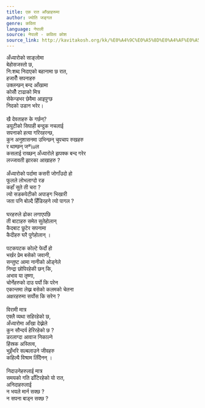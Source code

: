 ```yaml
---
title: एक रात आँखाहरूमा
author: ज्योति जङ्गल
genre: कविता
language: नेपाली
source: नेपाली - कविता कोश
source_link: http://kavitakosh.org/kk/%E0%A4%9C%E0%A5%8D%E0%A4%AF%E0%A5%8B%E0%A4%A4%E0%A4%BF_%E0%A4%9C%E0%A4%99%E0%A5%8D%E0%A4%97%E0%A4%B2
---
```


अँध्यारोको साङ्लोमा  
बेहोसजस्तो छ,  
नि:शब्द निदाएको बहानामा छ रात,  
हजारौँ सपनाहरु  
उक्लन्छन् बन्द आँखामा  
कोसौँ टाढाको मित्र  
सेकेन्डभर छेवैमा आइपुग्छ  
निदको उडान भरेर।  
   
खै देवताहरु के गर्छन्?  
डयुटीको सिपाही बन्दुक नचलाई  
सपनाको हत्या गरिरहरन्छ,  
कुन अनुशासनमा उभिन्छन् चुपचाप रुखहरु  
र थाम्छन् जª\\uल  
कसलाई राख्छन् अँध्यारोले झपक्क बन्द गरेर  
लज्जावती झारका आखाहरु ?  
   
अँध्यारोको पर्दामा कसरी जोगाँउदो हो  
फूलले लोभलाग्दो रङ  
कहाँ सुते ती चरा ?  
त्यो सडकपेटीको अपाङ्ग भिखारी  
जता पनि बोल्दै हिँडिरहने त्यो पागल ?  
   
घरहरुले ढोका लगाएपछि  
ती बाटाहरु समेत सुतेहोलान्  
कैदबाट छुटेर सपनामा  
कैदीहरु घरै पुगेहोलान् ।  
   
पटकपटक कोल्टे फेर्दो हो  
भर्खर प्रेम बसेको जवानी,  
सन्तुष्ट आमा नानीको ओड्नेले  
निन्द्रा छोपिरहेकी छन् कि,  
अभाव या तृष्णा,  
चोर्नेहरुको दाउ पर्यो कि परेन  
एकान्तमा लेख्न बसेको कलमको चेतना  
अक्षरहरुमा सर्योस कि सरेन ?  
   
विरामी मात्र  
एक्लै व्यथा सहिरहेको छ,  
अँध्यारोमा आँखा देख्नेले  
कुन सौन्दर्य हेरिरहेको छ ?  
डरलाग्दा आवाज निकाल्ने  
हिंस्रक अस्तित्व,  
भुइँभरि सल्बलाउने जीवहरु  
कहिल्यै विश्राम लिँदैनन् ।  
   
निदाउनेहरुलाई मात्र  
समयको गति ढाँटिरहेको यो रात,  
अनिदाहरुलाई  
न भयले मार्न सक्छ ?  
न सपना बाड्न सक्छ ?
